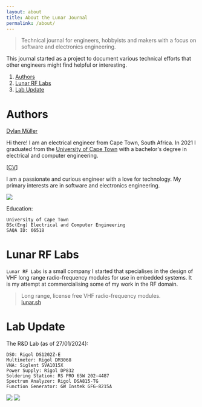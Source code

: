 ```yaml
---
layout: about
title: About the Lunar Journal
permalink: /about/
---
```


<script src="https://platform.linkedin.com/badges/js/profile.js"
async defer type="text/javascript"></script>
<meta name="robots" content="noindex">

> Technical journal for engineers, hobbyists and makers with a focus on
> software and electronics engineering. 

This journal started as a project to document various technical efforts that
other engineers might find helpful or interesting.

1. [Authors](#authors)
2. [Lunar RF Labs](#lunar-rf-labs)
3. [Lab Update](#lab-update)

# Authors

<div class="badge-base LI-profile-badge" data-locale="en_US" data-size="medium" data-theme="light"
data-type="VERTICAL" data-vanity="lunarjournal" data-version="v1"><a class="badge-base__link LI-simple-link"
href="https://za.linkedin.com/in/lunarjournal?trk=profile-badge">Dylan Müller</a></div>

Hi there! I am an electrical engineer from Cape Town, South Africa. In 2021
I graduated from the
[University of Cape Town](https://www.uct.ac.za/)
with a bachelor's degree in electrical and computer engineering.

[[CV](https://lunarjournal.github.io/data/CV.pdf)]

I am a passionate and curious engineer with a love for technology.
My primary interests are in software and electronics engineering.

<img src="https://lunarjournal.github.io/images/personal/me_bw.jpeg" />

Education:

```
University of Cape Town
BSc(Eng) Electrical and Computer Engineering
SAQA ID: 66518
```

# Lunar RF Labs

`Lunar RF Labs` is a small company I started that specialises in the
design of VHF long range radio-frequency modules for use in embedded
systems. It is my attempt at commercialising some of my work in the
RF domain.

> Long range, license free VHF radio-frequency modules. <br>
[lunar.sh](https://lunar.sh)

# Lab Update

The R&D Lab (as of 27/01/2024):

```
DSO: Rigol DS1202Z-E
Multimeter: Rigol DM3068
VNA: Siglent SVA1015X
Power Supply: Rigol DP832
Soldering Station: RS PRO 65W 202-4487
Spectrum Analyzer: Rigol DSA815-TG
Function Generator: GW Instek GFG-8215A
```

<img src="https://lunarjournal.github.io/images/personal/lab01.JPG" />
<img src="https://lunarjournal.github.io/images/personal/lab00.JPG" />
